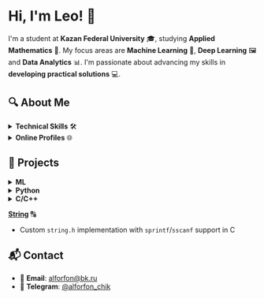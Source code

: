 # Hi, I'm Leo! 👋

I'm a student at **Kazan Federal University** 🎓, studying **Applied Mathematics** 🤖. My focus areas are **Machine Learning** 🧠,  **Deep Learning** 🖼️ and **Data Analytics** 📊. I'm passionate about advancing my skills in **developing practical solutions** 💻.

## 🔍 About Me

<details>
<summary><b>Technical Skills</b> 🛠️</summary>

- Languages: **Python**, **C/C++**
- Database: **SQL**
- DevOps: **Bash**, **Docker**
- VCS: **Git** (GitHub/GitLab)
- OS: **MacOS**, **Linux**, **Windows**
</details>

<details>
<summary><b>Online Profiles</b> 🌐</summary>
   
- **LeetCode**: [MitrofanovLeonid](https://leetcode.com/u/MitrofanovLeonid/)
# - **Kaggle**: [mitrofanovleonid](https://www.kaggle.com/mitrofanovleonid)
</details>

## 🚀 Projects

<details>
<summary><b>ML</b></summary>

**[Credit Default Classification](https://github.com/LeonidMitrofanov/Innopolis_ML/blob/main/attestations/attestation1/Mitrofanov_Leonid_Attestation_1.ipynb)** 🏦📉
- Exploratory Data Analysis (EDA) 🔍 + delivered actionable business insights and credit risk recommendations 💼

**[House Price Prediction](https://github.com/LeonidMitrofanov/)** 🏡💰  
- Exploratory Data Analysis (EDA) 🔍 + ML modeling to predict real estate prices

</details>

<details>
<summary><b>Python</b></summary>

**[CodeRun Analytics Bot](https://github.com/LeonidMitrofanov/YandexCodeRun_bot)** 📊🤖
- Telegram bot that parses CodeRun competition data and provides analytics with visualizations

**[Gamification Telegram Bot](https://github.com/LeonidMitrofanov/Gamification_tg_bot)** 🎮🤖
- A bot that incentivizes user engagement through tasks ✅ and reward points 🎯
</details>

<details>
<summary><b>C/C++</b></summary>

**[Three-Body Problem Simulator](https://github.com/LeonidMitrofanov/Three-Body_Problem)** 🌍🌕🛰️  
- Simulates celestial mechanics using **Runge-Kutta 4th-order** in C++
   
**[Matrix](https://github.com/LeonidMitrofanov/s21_matrix)** 📐  
- Matrix operations (addition, multiplication, determinants) in C

**[Math](https://github.com/LeonidMitrofanov/s21_math)** ➗
- Replica of `math.h` for numerical computations in C

**[Decimal](https://github.com/LeonidMitrofanov/s21_decimal)** 💰  
- Precision arithmetic library for financial calculations in C
</details>

**[String](https://github.com/LeonidMitrofanov/s21_string)** 🔠  
- Custom `string.h` implementation with `sprintf`/`sscanf` support in C


## 📬 Contact
- 📧 **Email**: [alforfon@bk.ru](mail:alforfon@bk.ru)
- 📱 **Telegram**: [@alforfon_chik](https://t.me/alforfon_chik)
